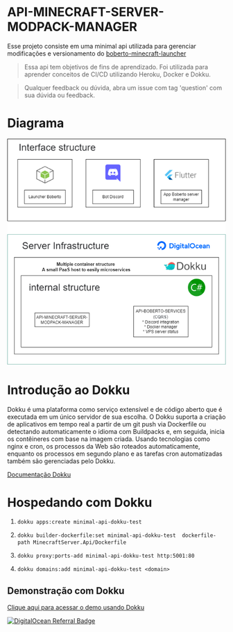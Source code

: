 # API-MINECRAFT-SERVER-MODPACK-MANAGER

Esse projeto consiste em uma minimal api utilizada para gerenciar modificações e versionamento do [boberto-minecraft-launcher](https://github.com/brutalzinn/boberto-minecraft-launcher)

> Essa api tem objetivos de fins de aprendizado. Foi utilizada para aprender conceitos de CI/CD utilizando Heroku, Docker e Dokku.

> Qualquer feedback ou dúvida, abra um issue com tag 'question' com sua dúvida ou feedback.

# Diagrama

![img info](docs/imgs/boberto_diagram.png)

# Introdução ao Dokku

Dokku é uma plataforma como serviço extensível e de código aberto que é executada em um único servidor de sua escolha. O Dokku suporta a criação de aplicativos em tempo real a partir de um git push via Dockerfile ou detectando automaticamente o idioma com Buildpacks e, em seguida, inicia os contêineres com base na imagem criada. Usando tecnologias como nginx e cron, os processos da Web são roteados automaticamente, enquanto os processos em segundo plano e as tarefas cron automatizadas também são gerenciadas pelo Dokku.

[Documentação Dokku](https://github.com/dokku/dokku)

# Hospedando com Dokku

1.     dokku apps:create minimal-api-dokku-test

2.     dokku builder-dockerfile:set minimal-api-dokku-test  dockerfile-path MinecraftServer.Api/Dockerfile

3.     dokku proxy:ports-add minimal-api-dokku-test http:5001:80

4.     dokku domains:add minimal-api-dokku-test <domain>

## Demonstração com Dokku

[Clique aqui para acessar o demo usando Dokku](http://159.223.141.136:5000/)

<a href="https://www.digitalocean.com/?refcode=0c4b877d7dd1&utm_campaign=Referral_Invite&utm_medium=Referral_Program&utm_source=badge"><img src="https://web-platforms.sfo2.cdn.digitaloceanspaces.com/WWW/Badge%201.svg" alt="DigitalOcean Referral Badge" /></a>